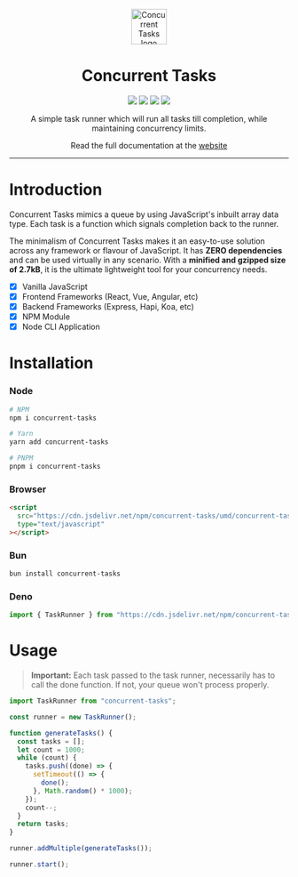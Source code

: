 <p align="center">
  <img src="https://raw.githubusercontent.com/samrith-s/concurrent-tasks/main/docs/public/logo.svg" alt="Concurrent Tasks logo" height="64"  />
</p>

<h1 align="center">Concurrent Tasks</h1>

<p align="center">
  <a href="https://www.npmjs.com/package/concurrent-tasks" style="text-decoration:none">
    <img src="https://img.shields.io/npm/v/concurrent-tasks.svg">
  </a>
  <a href="https://www.npmjs.com/package/concurrent-tasks" style="text-decoration:none">
    <img src="https://img.shields.io/npm/dw/concurrent-tasks.svg">
  </a>
  <a href="https://bundlephobia.com/result?p=concurrent-tasks" style="text-decoration:none">
    <img src="https://badgen.net/bundlephobia/minzip/concurrent-tasks" />
  </a>
  <a href="https://github.com/samrith-s/concurrent-tasks/stargazers" style="text-decoration:none">
    <img src="https://img.shields.io/github/stars/samrith-s/concurrent-tasks.svg?label=Stars&style=social" />
  </a>
</p>

<p align="center">
A simple task runner which will run all tasks till completion, while maintaining concurrency limits.
</p>

<p align="center">
Read the full documentation at the <a href="https://www.concurrent-tasks.js.org">website</a>
</p>

---

# Introduction

Concurrent Tasks mimics a queue by using JavaScript's inbuilt array data type. Each task is a function which signals completion back to the runner.

The minimalism of Concurrent Tasks makes it an easy-to-use solution across any framework or flavour of JavaScript. It has **ZERO dependencies** and can be used virtually in any scenario. With a **minified and gzipped size of 2.7kB**, it is the ultimate lightweight tool for your concurrency needs.

- [x] Vanilla JavaScript
- [x] Frontend Frameworks (React, Vue, Angular, etc)
- [x] Backend Frameworks (Express, Hapi, Koa, etc)
- [x] NPM Module
- [x] Node CLI Application

# Installation

### Node

```bash
# NPM
npm i concurrent-tasks

# Yarn
yarn add concurrent-tasks

# PNPM
pnpm i concurrent-tasks
```

### Browser

```html
<script
  src="https://cdn.jsdelivr.net/npm/concurrent-tasks/umd/concurrent-tasks.min.js"
  type="text/javascript"
></script>
```

### Bun

```bash
bun install concurrent-tasks
```

### Deno

```ts
import { TaskRunner } from "https://cdn.jsdelivr.net/npm/concurrent-tasks/src/index.ts";
```

# Usage

> **Important:** Each task passed to the task runner, necessarily has to call the done function. If not, your queue won't process properly.

```typescript
import TaskRunner from "concurrent-tasks";

const runner = new TaskRunner();

function generateTasks() {
  const tasks = [];
  let count = 1000;
  while (count) {
    tasks.push((done) => {
      setTimeout(() => {
        done();
      }, Math.random() * 1000);
    });
    count--;
  }
  return tasks;
}

runner.addMultiple(generateTasks());

runner.start();
```
